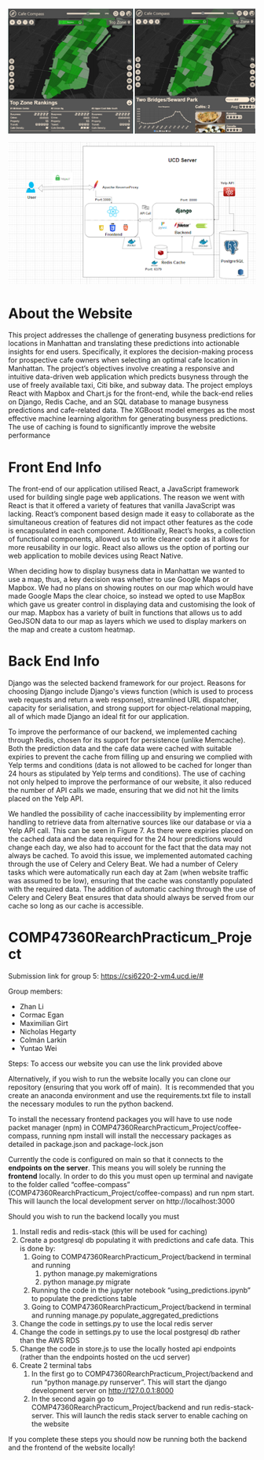 ![Final Website](cafe_final.png)

![Architecture Diagram](cafe_arch.png)

# About the Website #

This project addresses the challenge of generating busyness predictions for locations in
Manhattan and translating these predictions into actionable insights for end users. Specifically, it explores
the decision-making process for prospective cafe owners when selecting an optimal cafe location in
Manhattan. The project’s objectives involve creating a responsive and intuitive data-driven web application
which predicts busyness through the use of freely available taxi, Citi bike, and subway data. The project
employs React with Mapbox and Chart.js for the front-end, while the back-end relies on Django, Redis
Cache, and an SQL database to manage busyness predictions and cafe-related data. The XGBoost model
emerges as the most effective machine learning algorithm for generating busyness predictions. The use of
caching is found to significantly improve the website performance

# Front End Info #

The front-end of our application utilised React, a JavaScript framework used for building single page web applications. The reason we went with React is that it offered a variety of features that vanilla JavaScript was lacking. React’s component based design made it easy to collaborate as the simultaneous creation of features did not impact other features as the code is encapsulated in each component. Additionally, React’s hooks, a collection of functional components, allowed us to write cleaner code as it allows for more reusability in our logic. React also allows us the option of porting our web application to mobile devices using React Native.

When deciding how to display busyness data in Manhattan we wanted to use a map, thus, a key decision was whether to use Google Maps or Mapbox. We had no plans on showing routes on our map which would have made Google Maps the clear choice, so instead we opted to use MapBox which gave us greater control in displaying data and customising the look of our map. Mapbox has a variety of built in functions that allows us to add GeoJSON data to our map as layers which we used to display markers on the map and create a custom heatmap. 


# Back End Info #

Django was the selected backend framework for our project. Reasons for choosing Django include Django's views function (which is used to process web requests and return a web response), streamlined URL dispatcher, capacity for serialisation, and strong support for object-relational mapping, all of which made Django an ideal fit for our application. 

To improve the performance of our backend, we implemented caching through Redis, chosen for its support for persistence (unlike Memcache). Both the prediction data and the cafe data were cached with suitable expiries to prevent the cache from filling up and ensuring we complied with Yelp terms and conditions (data is not allowed to be cached for longer than 24 hours as stipulated by Yelp terms and conditions). The use of caching not only helped to improve the performance of our website, it also reduced the number of API calls we made, ensuring that we did not hit the limits placed on the Yelp API. 

We handled the possibility of cache inaccessibility by implementing error handling to retrieve data from alternative sources like our database or via a Yelp API call. This can be seen in Figure 7. As there were expiries placed on the cached data and the data required for the 24 hour predictions would change each day, we also had to account for the fact that the data may not always be cached. To avoid this issue, we implemented automated caching through the use of Celery and Celery Beat. We had a number of Celery tasks which were automatically run each day at 2am (when website traffic was assumed to be low), ensuring that the cache was constantly populated with the required data. The addition of automatic caching through the use of Celery and Celery Beat ensures that data should always be served from our cache so long as our cache is accessible.

# COMP47360RearchPracticum_Project

Submission link for group 5:
https://csi6220-2-vm4.ucd.ie/#

Group members:
- Zhan Li
- Cormac Egan
- Maximilian Girt
- Nicholas Hegarty
- Colmán Larkin
- Yuntao Wei

Steps:
To access our website you can use the link provided above

Alternatively, if you wish to run the website locally you can clone our repository (ensuring that you work off of main). 
 It is recommended that you create an anaconda environment and use the requirements.txt file to install the necessary modules to run the python backend. 

To install the necessary frontend packages you will have to use node packet manager (npm) in COMP47360RearchPracticum_Project/coffee-compass, running npm install will install the neccessary packages as detailed in package.json and package-lock.json

Currently the code is configured on main so that it connects to the __endpoints on the server__. This means you will solely be running the __frontend__ locally. In order to do this you must open up terminal and navigate to the folder called “coffee-compass” (COMP47360RearchPracticum_Project/coffee-compass) and run npm start. This will launch the local development server on http://localhost:3000

Should you wish to run the backend locally you must 
1. Install redis and redis-stack (this will be used for caching)
2. Create a postgresql db populating it with predictions and cafe data. This is done by:
    1. Going to COMP47360RearchPracticum_Project/backend in terminal and running 
        1. python manage.py makemigrations
        2. python manage.py migrate
    2. Running the code in the jupyter notebook “using_predictions.ipynb” to populate the predictions table
    3. Going to COMP47360RearchPracticum_Project/backend in terminal and running manage.py populate_aggregated_predictions
3. Change the code in settings.py to use the local redis server
4. Change the code in settings.py to use the local postgresql db rather than the AWS RDS
5. Change the code in store.js to use the locally hosted api endpoints (rather than the endpoints hosted on the ucd server)
6. Create 2 terminal tabs
    1. In the first go to COMP47360RearchPracticum_Project/backend and run “python manage.py runserver”. This will start the django development server on http://127.0.0.1:8000
    2. In the second again go to COMP47360RearchPracticum_Project/backend and run redis-stack-server. This will launch the redis stack server to enable caching on the website

If you complete these steps you should now be running both the backend and the frontend of the website locally!
